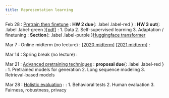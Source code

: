 ```yaml
---
title: Representation learning 
---
```


Feb 28
: [Pretrain then finetune](#)
  : **HW 2 due**{: .label .label-red }
  : **HW 3 out**{: .label .label-green }[[pdf](#)]
: 1. Data
  2. Self-supervised learning
  3. Adaptation / finetuning 
: **Section**{: .label .label-purple }[Huggingface transformer](#)

Mar 7
: Online midterm (no lecture)
  : [[2020 midterm]](https://nyu-cs2590.github.io/spring2023/assignments/cs2590_midterm_2020.pdf) [[2021 midterm]](https://nyu-cs2590.github.io/spring2023/assignments/cs2590_midterm_2021.pdf)
  : 

Mar 14 
: Spring break (no lecture)
  : 

Mar 21 
: [Advanced pretraining techniques](#)
  : **proposal due**{: .label .label-red }
: 1. Pretrained models for generation
  2. Long sequence modeling
  3. Retrieval-based models

Mar 28
: [Holistic evaluation](#)
  : 
: 1. Behavioral tests 
  2. Human evaluation
  3. Fairness, robustness, privacy

